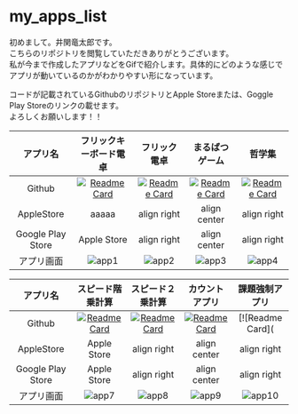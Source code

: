 # my_apps_list



初めまして。井関竜太郎です。  
こちらのリポジトリを閲覧していただきありがとうございます。  
私が今まで作成したアプリなどをGifで紹介します。具体的にどのような感じでアプリが動いているのかがわかりやすい形になっています。

コードが記載されているGithubのリポジトリとApple Storeまたは、Goggle Play Storeのリンクの載せます。  
よろしくお願いします！！


|アプリ名|フリックキーボード電卓|フリック電卓|まるばつゲーム|哲学集|
|:--:|:--:|:--:|:--:|:--:|
|Github|[![Readme Card](https://github-readme-stats.vercel.app/api/pin/?username=iseruuuuu&repo=flick_keybord_calacreate)](https://github.com/iseruuuuu/flick_keybord_calacreate)|[![Readme Card](https://github-readme-stats.vercel.app/api/pin/?username=iseruuuuu&repo=flick_calculator)](https://github.com/iseruuuuu/flick_calculator)|[![Readme Card](https://github-readme-stats.vercel.app/api/pin/?username=iseruuuuu&repo=marubatu_app)](https://github.com/iseruuuuu/marubatu_app)|[![Readme Card](https://github-readme-stats.vercel.app/api/pin/?username=iseruuuuu&repo=flick_calculator)](https://github.com/iseruuuuu/flick_calculator)|
|AppleStore|aaaaa|align right|align center|align right|
|Google Play Store|Apple Store|align right|align center|align right|
|アプリ画面|![app1](https://user-images.githubusercontent.com/67954894/129119313-7a31df9f-65b6-4fb4-8212-4ec5953e4bb5.gif)|![app2](https://user-images.githubusercontent.com/67954894/129119314-5df17cc5-abb7-4300-b512-9863df73ad83.gif)|![app3](https://user-images.githubusercontent.com/67954894/129119320-16383ee3-dde5-4621-8919-aed6da4c4e26.gif)|![app4](https://user-images.githubusercontent.com/67954894/129119330-f9027920-7858-47ae-8385-d759ade29798.gif)|


|アプリ名|スピード階乗計算|スピード２乗計算|カウントアプリ|課題強制アプリ|
|:--:|:--:|:--:|:--:|:--:|
|Github|[![Readme Card](https://github-readme-stats.vercel.app/api/pin/?username=iseruuuuu&repo=flick_keybord_calacreate)](https://github.com/iseruuuuu/flick_keybord_calacreate)|[![Readme Card](https://github-readme-stats.vercel.app/api/pin/?username=iseruuuuu&repo=flick_calculator)](https://github.com/iseruuuuu/flick_calculator)|[![Readme Card](https://github-readme-stats.vercel.app/api/pin/?username=iseruuuuu&repo=marubatu_app)](https://github.com/iseruuuuu/marubatu_app)|[![Readme Card](
|AppleStore|Apple Store|align right|align center|align right|
|Google Play Store|Apple Store|align right|align center|align right|
|アプリ画面|![app7](https://user-images.githubusercontent.com/67954894/129119342-e90749e0-b4c3-47c3-a832-046c953641fa.gif)|![app8](https://user-images.githubusercontent.com/67954894/129119344-2b868c7f-7110-468d-a7cd-c71ff75cbade.gif)|![app9](https://user-images.githubusercontent.com/67954894/129119345-3914aa11-4ce3-4633-99ba-0017d1a0482a.gif)|![app10](https://user-images.githubusercontent.com/67954894/129119351-dd0944ae-34ed-4e82-895d-6a3e9681bd3f.gif)|





